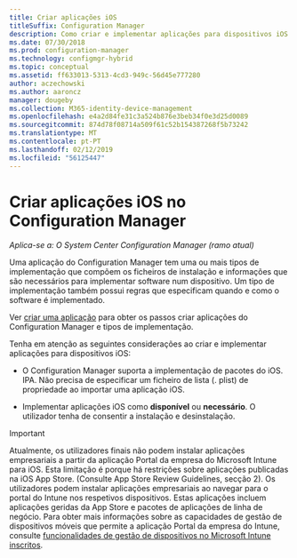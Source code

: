 ```yaml
---
title: Criar aplicações iOS
titleSuffix: Configuration Manager
description: Como criar e implementar aplicações para dispositivos iOS no Configuration Manager.
ms.date: 07/30/2018
ms.prod: configuration-manager
ms.technology: configmgr-hybrid
ms.topic: conceptual
ms.assetid: ff633013-5313-4cd3-949c-56d45e777280
author: aczechowski
ms.author: aaroncz
manager: dougeby
ms.collection: M365-identity-device-management
ms.openlocfilehash: e4a2d84fe31c3a524b876e3beb34f0e3d25d0089
ms.sourcegitcommit: 874d78f08714a509f61c52b154387268f5b73242
ms.translationtype: MT
ms.contentlocale: pt-PT
ms.lasthandoff: 02/12/2019
ms.locfileid: "56125447"
---
```

# <a name="create-ios-applications-in-configuration-manager"></a>Criar aplicações iOS no Configuration Manager

*Aplica-se a: O System Center Configuration Manager (ramo atual)*

Uma aplicação do Configuration Manager tem uma ou mais tipos de implementação que compõem os ficheiros de instalação e informações que são necessários para implementar software num dispositivo. Um tipo de implementação também possui regras que especificam quando e como o software é implementado.  

Ver [criar uma aplicação](/sccm/apps/deploy-use/create-applications#bkmk_create) para obter os passos criar aplicações do Configuration Manager e tipos de implementação. 

Tenha em atenção as seguintes considerações ao criar e implementar aplicações para dispositivos iOS:  

- O Configuration Manager suporta a implementação de pacotes do iOS. IPA. Não precisa de especificar um ficheiro de lista (. plist) de propriedade ao importar uma aplicação iOS. 

- Implementar aplicações iOS como **disponível** ou **necessário**. O utilizador tenha de consentir a instalação e desinstalação.

> [!IMPORTANT]  
>  Atualmente, os utilizadores finais não podem instalar aplicações empresariais a partir da aplicação Portal da empresa do Microsoft Intune para iOS. Esta limitação é porque há restrições sobre aplicações publicadas na iOS App Store. (Consulte App Store Review Guidelines, secção 2). Os utilizadores podem instalar aplicações empresariais ao navegar para o portal do Intune nos respetivos dispositivos. Estas aplicações incluem aplicações geridas da App Store e pacotes de aplicações de linha de negócio. Para obter mais informações sobre as capacidades de gestão de dispositivos móveis que permite a aplicação Portal da empresa do Intune, consulte [funcionalidades de gestão de dispositivos no Microsoft Intune inscritos](https://docs.microsoft.com/intune/device-enrollment).  
